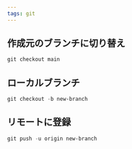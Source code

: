 ```yaml
---
tags: git
---
```

## 作成元のブランチに切り替え
```powershell
git checkout main
```
## ローカルブランチ
```powershell
git checkout -b new-branch
```
## リモートに登録
```powershell
git push -u origin new-branch
```
